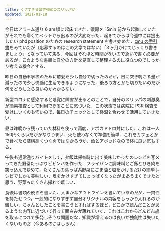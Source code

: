 ```yaml
---
title: くさすぎる酸性強めのスリッパが
updated: 2021-01-18
---
```


今日はアラーム通り 6 am 頃に起床できた．暖房を 15min 前から起動していたがそれでも寒くてベットから出るのが大変だった．起きてからは今週中には提出したい phd position のための research statement を書き始めた．[cmu の手引書](https://www.cmu.edu/gcc/handouts-and-resources/handouts/research-statement.pdf)をみていたが（応募するのはこの大学ではない）「3 ヶ月かけてじっくり書きましょう」となっていて焦る．今回はそれほど時間がないので急いで書く必要があるが，このような書類は自分の方針を見直して整理するのに役立つのでしっかり考える機会とする．

昨日の自動車学校のために前髪を少し自分で切ったのだが，目に突き刺さる量が減ったので少し快適に生活できるようになった．後ろの方とかも切りたいのだが何をどうしたら良いのかわからない．

新型コロナに感染すると嗅覚に障害が出るとのことで，自分のスリッパの刺激臭が簡易検査として利用できることに気づいた．この状態では病院に PCR 検査を受けにいくのも怖いので，毎日のチェックとして検温と合わせて活用していきたい．

昼は昨晩から残っていた材料を使って再度，アボカドトロ丼にした．これは一人150円くらいだがかなりうまい．火も使わなくて準備も簡単．これをカフェとかで食べたら結構高くつくのではなかろうか．魚とアボカドなので体に良い気もする．

午後も通常通りバイトをして，夕飯は帰省時に出て美味しかったのレシピを写メってきた野菜たっぷりビビンバを作った．フライパンに調味料とご飯とひき肉を突っ込んで炒めて，たくさんの葉っぱ系野菜にごま油と塩をかけるだけの簡単レシピでしかも美味しい．塩をかけすぎてしょっぱくなったがまあうまくできたと思う．野菜もたくさん撮れて嬉しい．

食後は書類の続きを書いた．大まかなアウトラインを書いているのだが，一貫性を持たせつつ，一般的になりすぎず自分オリジナルの内容をしっかり入れるのが難しい．ちゃんとしたことを書こうとすればするほど，どこかで読んだことがあるような内容に近づいて行って面白みが薄れていく．これはこれからどんどん歳を取るにつれて多発しそうな問題だな．知識が増えるのは良いが独創性は失いたくないものだ（今あるのかはしらん）．
